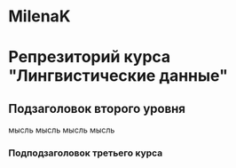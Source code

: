 # MilenaK

<h1>  Репрезиторий курса "Лингвистические данные" </h1>

<h2> Подзаголовок второго уровня </h2>

<u1> 
  <l1> мысль мысль
  <l1> мысль мысль 
</u2>
    <h3> Подподзаголовок третьего курса </h3>
